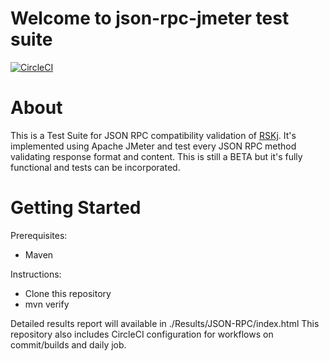 # Welcome to json-rpc-jmeter test suite
[![CircleCI](https://circleci.com/gh/iovlabs-qa/json-rpc-jmeter/tree/master.svg?style=svg)](https://circleci.com/gh/iovlabs-qa/json-rpc-jmeter/tree/master)



# About
This is a Test Suite for JSON RPC compatibility validation of [RSKj](https://github.com/rsksmart/rskj).
It's implemented using Apache JMeter and test every JSON RPC method validating response format and content.
This is still a BETA but it's fully functional and tests can be incorporated.


# Getting Started
Prerequisites:
- Maven 

Instructions:
- Clone this repository
- mvn verify

Detailed results report will available in ./Results/JSON-RPC/index.html
This repository also includes CircleCI configuration for workflows on commit/builds and daily job.
